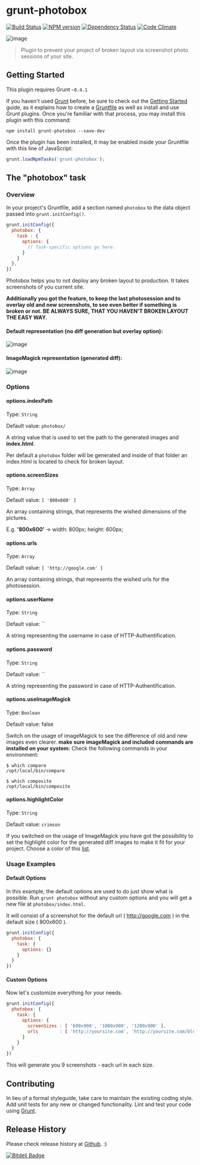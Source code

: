 # grunt-photobox

[![Build Status](https://travis-ci.org/stefanjudis/grunt-photobox.png?branch=master)](https://travis-ci.org/stefanjudis/grunt-photobox) [![NPM version](https://badge.fury.io/js/grunt-photobox.png)](http://badge.fury.io/js/grunt-photobox) [![Dependency Status](https://gemnasium.com/stefanjudis/grunt-photobox.png)](https://gemnasium.com/stefanjudis/grunt-photobox) [![Code Climate](https://codeclimate.com/github/stefanjudis/grunt-photobox.png)](https://codeclimate.com/github/stefanjudis/grunt-photobox)

![image](https://raw.github.com/stefanjudis/grunt-photobox/master/tasks/assets/img/photoBox.png)

> Plugin to prevent your project of broken layout via screenshot photo sessions of your site.

## Getting Started
This plugin requires Grunt `~0.4.1`

If you haven't used [Grunt](http://gruntjs.com/) before, be sure to check out the [Getting Started](http://gruntjs.com/getting-started) guide, as it explains how to create a [Gruntfile](http://gruntjs.com/sample-gruntfile) as well as install and use Grunt plugins. Once you're familiar with that process, you may install this plugin with this command:

```shell
npm install grunt-photobox --save-dev
```

Once the plugin has been installed, it may be enabled inside your Gruntfile with this line of JavaScript:

```js
grunt.loadNpmTasks('grunt-photobox');
```

## The "photobox" task

### Overview
In your project's Gruntfile, add a section named `photobox` to the data object passed into `grunt.initConfig()`.

```js
grunt.initConfig({
  photobox: {
  	task : {
      options: {
      	// Task-specific options go here.
      }
    }
  },
})
```

Photobox helps you to not deploy any broken layout to production. It takes screenshots of you current site.

**Additionally you got the feature, to keep the last photosession and to overlay old and new screenshots, to see even better if something is broken or not. BE ALWAYS SURE, THAT YOU HAVEN'T BROKEN LAYOUT THE EASY WAY.**

#### Default representation (no diff generation but overlay option):

![image](https://raw.github.com/stefanjudis/grunt-photobox/master/tasks/assets/img/default.png)

#### ImageMagick representation (generated diff):

![image](https://raw.github.com/stefanjudis/grunt-photobox/master/tasks/assets/img/imageMagick.png)

### Options

#### options.indexPath
Type: `String`

Default value: `photobox/`

A string value that is used to set the path to the generated images and **index.html**.

Per default a ```photobox``` folder will be generated and inside of that folder an index.html is located to check for broken layout.

#### options.screenSizes
Type: `Array`

Default value: `[ '800x600' ]`

An array containing strings, that represents the wished dimensions of the pictures.

E.g. **'800x600'** -> width: 800px; height: 600px;

#### options.urls
Type: `Array`

Default value: `[ 'http://google.com' ]`

An array containing strings, that represents the wished urls for the photosession.

#### options.userName
Type: `String`

Default value: ``

A string representing the username in case of HTTP-Authentification.

#### options.password
Type: `String`

Default value: ``

A string representing the password in case of HTTP-Authentification.

#### options.useImageMagick
Type: `Boolean`

Default value: false

Switch on the usage of imageMagick to see the difference of old and new images even clearer.
**make sure imageMagick and included commands are installed on your system:**
Check the following commands in your environment:

```
$ which compare
/opt/local/bin/compare
```
```
$ which composite
/opt/local/bin/composite
```

#### options.highlightColor
Type: `String`

Default value: `crimson`

If you switched on the usage of ImageMagick you have got the possibility to set the highlight color for the generated diff images to make it fit for your project. Choose a color of this [list](http://www.imagemagick.org/script/color.php).

### Usage Examples

#### Default Options
In this example, the default options are used to do just show what is possible. Run ```grunt photobox``` without any custom options and you will get a new file at ```photobox/index.html```.

It will consist of a screenshot for the default url ( http://google.com ) in the default size ( 800x600 ).

```js
grunt.initConfig({
  photobox: {
  	task: {
	  options: {}
	}
  }
})
```

#### Custom Options
Now let's customize everything for your needs.

```js
grunt.initConfig({
  photobox: {
    task: {
      options: {
        screenSizes : [ '600x900', '1000x900', '1200x900' ],
        urls        : [ 'http://yoursite.com', 'http://yoursite.com/blog', 'http://yoursite.com/catalog' ]
      }
    }
  }
})
```

This will generate you 9 screenshots - each url in each size.

## Contributing
In lieu of a formal styleguide, take care to maintain the existing coding style. Add unit tests for any new or changed functionality. Lint and test your code using [Grunt](http://gruntjs.com/).

## Release History

Please check release history at [Github](https://github.com/stefanjudis/grunt-photobox/releases). :)


[![Bitdeli Badge](https://d2weczhvl823v0.cloudfront.net/stefanjudis/grunt-photobox/trend.png)](https://bitdeli.com/free "Bitdeli Badge")


